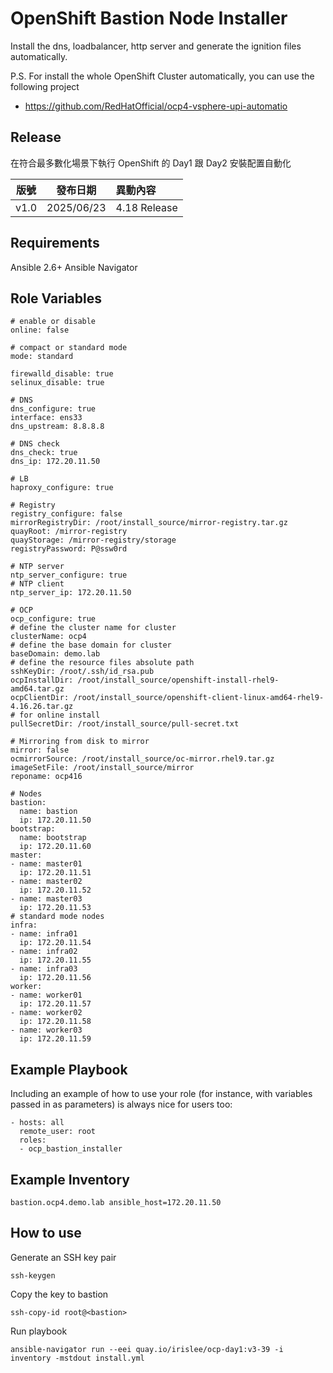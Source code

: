 OpenShift Bastion Node Installer
=========

Install the dns, loadbalancer, http server and generate the ignition files automatically.

P.S.
For install the whole OpenShift Cluster automatically, you can use the following project
- https://github.com/RedHatOfficial/ocp4-vsphere-upi-automatio

Release
------------
在符合最多數化場景下執行 OpenShift 的 Day1 跟 Day2 安裝配置自動化

| 版號 | 發布日期 | 異動內容 |
| :----: | :----: | :---- |
| v1.0 | 2025/06/23 | 4.18 Release |

Requirements
------------

Ansible 2.6+
Ansible Navigator

Role Variables
--------------
    # enable or disable
    online: false

    # compact or standard mode
    mode: standard

    firewalld_disable: true
    selinux_disable: true

    # DNS
    dns_configure: true
    interface: ens33
    dns_upstream: 8.8.8.8

    # DNS check
    dns_check: true
    dns_ip: 172.20.11.50

    # LB
    haproxy_configure: true

    # Registry
    registry_configure: false
    mirrorRegistryDir: /root/install_source/mirror-registry.tar.gz
    quayRoot: /mirror-registry
    quayStorage: /mirror-registry/storage
    registryPassword: P@ssw0rd

    # NTP server
    ntp_server_configure: true
    # NTP client
    ntp_server_ip: 172.20.11.50
    
    # OCP
    ocp_configure: true
    # define the cluster name for cluster
    clusterName: ocp4
    # define the base domain for cluster
    baseDomain: demo.lab
    # define the resource files absolute path
    sshKeyDir: /root/.ssh/id_rsa.pub
    ocpInstallDir: /root/install_source/openshift-install-rhel9-amd64.tar.gz
    ocpClientDir: /root/install_source/openshift-client-linux-amd64-rhel9-4.16.26.tar.gz
    # for online install
    pullSecretDir: /root/install_source/pull-secret.txt

    # Mirroring from disk to mirror
    mirror: false
    ocmirrorSource: /root/install_source/oc-mirror.rhel9.tar.gz
    imageSetFile: /root/install_source/mirror
    reponame: ocp416

    # Nodes
    bastion:
      name: bastion
      ip: 172.20.11.50
    bootstrap:
      name: bootstrap
      ip: 172.20.11.60
    master:
    - name: master01
      ip: 172.20.11.51
    - name: master02
      ip: 172.20.11.52
    - name: master03
      ip: 172.20.11.53
    # standard mode nodes
    infra:
    - name: infra01
      ip: 172.20.11.54
    - name: infra02
      ip: 172.20.11.55
    - name: infra03
      ip: 172.20.11.56
    worker:
    - name: worker01
      ip: 172.20.11.57
    - name: worker02
      ip: 172.20.11.58
    - name: worker03
      ip: 172.20.11.59


Example Playbook
----------------

Including an example of how to use your role (for instance, with variables passed in as parameters) is always nice for users too:

    - hosts: all
      remote_user: root
      roles:
      - ocp_bastion_installer

Example Inventory
----------------

    bastion.ocp4.demo.lab ansible_host=172.20.11.50

How to use
----------------

Generate an SSH key pair

    ssh-keygen

Copy the key to bastion

    ssh-copy-id root@<bastion>

Run playbook

    ansible-navigator run --eei quay.io/irislee/ocp-day1:v3-39 -i inventory -mstdout install.yml
